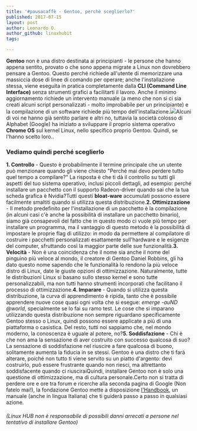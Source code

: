 ```yaml
---
title: '#pausacaffè - Gentoo, perchè sceglierlo?'
published: 2017-07-15
layout: post
author: Leonardo O.
author_github: linuxhubit
tags:

---
```

**Gentoo** non è una distro destinata ai principianti - le persone che hanno appena sentito, provato o che sono appena migrate a Linux non dovrebbero pensare a Gentoo. Questo perché richiede all'utente di memorizzare una massiccia dose di linee di comando per operare; anche l'installazione stessa, viene eseguita in pratica completamente dalla **CLI (Command Line Interface)** senza strumenti grafici a facilitarti il lavoro. Anche il minimo aggiornamento richiede un intervento manuale (a meno che non si ci sia creati alcuni script personalizzati - molto improbabile per un principiante) e la compilazione di un software richiede più tempo dell'installazione.![](https://linuxhub.it/wordpress/wp-content/uploads/2017/07/chrome-os_763996_full.jpg)Alcuni di voi ne hanno già sentito parlare e altri no, tuttavia la società colosso di Alphabet (Google) ha iniziato a sviluppare il proprio sistema operativo **Chrome OS** sul kernel Linux, nello specifico proprio Gentoo. Quindi, se l'hanno scelto loro..

### Vediamo quindi perché sceglierlo

**1\. Controllo** - Questo è probabilmente il termine principale che un utente può menzionare quando gli viene chiesto "Perché mai devo perdere tutto quel tempo a compilare?" La risposta è che ti dà il controllo su tutti gli aspetti del tuo sistema operativo, inclusi piccoli dettagli, ad esempio: perché installare un pacchetto con il supporto Radeon-driver quando sai che la tua scheda grafica è Nvidia?Tutti questi **bloat-ware** accumulati possono essere facilmente smaltiti quando si utilizza questa distribuzione.**2\. Ottimizzazione** - Il metodo predefinito per l'installazione di un pacchetto è la compilazione (in alcuni casi c'è anche la possibilità di installare un pacchetto binario), siamo già consapevoli del fatto che in questo modo ci vuole più tempo per installare un programma, ma il vantaggio di questo metodo è la possibilità di impostare le proprie flag di utilizzo: in modo da permettere al compilatore di costruire i pacchetti personalizzati esattamente sull'hardware e le esigenze del computer, sfruttando così la maggior parte delle sue funzionalità.**3\. Velocità** - Non è una coincidenza che il nome sia anche il nome del pinguino più veloce al mondo, il creatore di Gentoo Daniel Robbins, gli ha dato questo nome sapendo che le funzionalità lo rendono la più veloce distro di Linux, date le giuste opzioni di ottimizzazione. Naturalmente, tutte le distribuzioni Linux si basano sullo stesso kernel e sono tutte personalizzabili, ma non tutti hanno strumenti incorporati che facilitano il processo di ottimizzazione.**4\. Imparare** - Quando si utilizza questa distribuzione, la curva di apprendimento è ripida, tanto che è possibile apprendere nuove cose quasi ogni volta che si esegue: _emerge -auND @world_, specialmente se lo fai su ramo test. Le cose che si imparano utilizzando questa distribuzione non sempre riguardano specificamente Gentoo stesso o Linux, quindi possono essere applicate a più di una piattaforma o casistica. Del resto, tutti noi sappiamo che, nel mondo moderno, la conoscenza è uguale al potere, no?**5\. Soddisfazione** - Chi è che non ama la sensazione di aver costruito con successo qualcosa di suo? La sensazione di soddisfazione nel riuscire a fare qualcosa di buono, solitamente aumenta la fiducia in se stessi. Gentoo è una distro che ti farà alterare, poiché non tutto ti viene servito su un piatto d'argento: devi costruirlo, può essere frustrante quando non riesci, ma altrettanto soddisfacente quando ci riusciraiQuindi, installare Gentoo non è solo una questione di ottimizzazione, ma di cultura personale.Certo non si tratta di perdere ore e ore tra forum e ricerche alla seconda pagina di Google (Non fatelo mai!), la fondazione Gentoo mette a disposizione [l'Handbook](https://wiki.gentoo.org/wiki/Handbook:Main_Page/it), un manuale (anche in lingua Italiana) che ti guiderà passo a passo in qualsiasi azione.

###### _(Linux HUB non è responsabile di possibili danni arrecati a persone nel tentativo di installare Gentoo)_